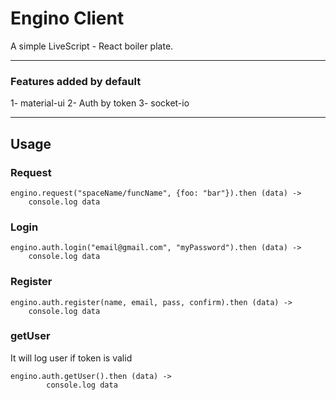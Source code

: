 # Engino Client

A simple LiveScript - React boiler plate.

----------
### Features added by default
1- material-ui
2- Auth by token
3- socket-io


----------
## Usage
### Request
	engino.request("spaceName/funcName", {foo: "bar"}).then (data) ->
		console.log data

### Login
	engino.auth.login("email@gmail.com", "myPassword").then (data) ->
		console.log data

### Register
	engino.auth.register(name, email, pass, confirm).then (data) ->
		console.log data

### getUser
It will log user if token is valid

    engino.auth.getUser().then (data) ->
    		console.log data

